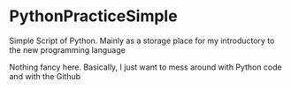 # PythonPracticeSimple
Simple Script of Python. Mainly as a storage place for my introductory to the new programming language


Nothing fancy here. Basically, I just want to mess around with Python code and with the Github
